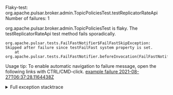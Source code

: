         
Flaky-test: org.apache.pulsar.broker.admin.TopicPoliciesTest.testReplicatorRateApi
Number of failures: 1

org.apache.pulsar.broker.admin.TopicPoliciesTest is flaky. The testReplicatorRateApi test method fails sporadically.

```
org.apache.pulsar.tests.FailFastNotifier$FailFastSkipException: Skipped after failure since testFailFast system property is set.
	at org.apache.pulsar.tests.FailFastNotifier.beforeInvocation(FailFastNotifier.java:88)

```

Usage tip: To enable automatic navigation to failure message, open the following links with CTRL/CMD-click.
[example failure 2021-08-27T06:37:28.1164438Z](https://github.com/apache/pulsar/runs/3440411059?check_suite_focus=true#step:9:1359)


<details>
<summary>Full exception stacktrace</summary>
<code><pre>
org.apache.pulsar.tests.FailFastNotifier$FailFastSkipException: Skipped after failure since testFailFast system property is set.
	at org.apache.pulsar.tests.FailFastNotifier.beforeInvocation(FailFastNotifier.java:88)

</pre></code>
</details>

